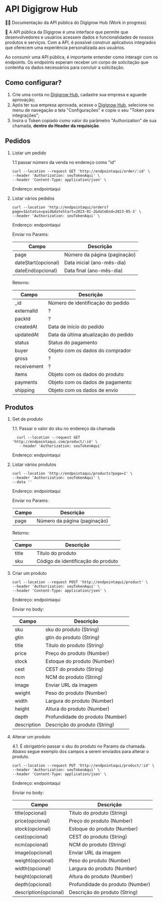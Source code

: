 # API Digigrow Hub

✍🏻 Documentação da API pública do Digigrow Hub (Work in progress)

💬 A API pública da Digigrow é uma interface que permite que desenvolvedores e usuários acessem dados e funcionalidades de nossos produtos e serviços. Com a API, é possível construir aplicativos integrados que oferecem uma experiência personalizada aos usuários.

Ao consumir uma API pública, é importante entender como interagir com os endpoints. Os endpoints esperam receber um corpo de solicitação que contenha os dados necessários para concluir a solicitação.

## Como configurar?

1. Crie uma conta no [Digigrow Hub](https://app.digigrow.com.br/), cadastre sua empresa e aguarde aprovação;
2. Após ter sua empresa aprovada, acesse o [Digigrow Hub](https://app.digigrow.com.br/), selecione no menu de navegação a tela "Configurações" e copie o seu "Token para integrações";
3. Insira o Token copiado como valor do parâmetro "Authorization" de sua chamada, **dentro do Header da requisição**.

## Pedidos

1. Listar um pedido
   
   1.1 passar número da venda no endereço como "id"

   ```
   curl --location --request GET 'http://endpointaqui/order/:id' \
   --header 'Authorization: seuTokenAqui' \
   --header 'Content-Type: application/json' \
   ```
   
   Endereço: endpointaqui
   

3. Listar vários pedidos

   ```
   curl --location 'http://endpointaqui/orders?page=1&status=paid&dateStart=2023-01-2&dateEnd=2023-05-3' \
   --header 'Authorization: seuTokenAqui' \
   ```
   
   Endereço: endpointaqui
   

   Enviar no Params:
   
    | Campo        | Descrição                             |
    |--------------|---------------------------------------|
    | page               | Número da página (paginação)    |
    | dateStart(opcional)| Data inicial (ano-mês-dia)      |
    | dateEnd(opcional)  | Data final (ano-mês-dia)        |
   
   Retorno:
   
    | Campo        | Descrição                             |
    |--------------|---------------------------------------|
    | _id          | Número de identificação do pedido     |
    | externalId   | ?                                     |
    | packId       | ?                                     |
    | createdAt    | Data de início do pedido              |
    | updatedAt    | Data da última atualização do pedido  |
    | status       | Status do pagamento                   |
    | buyer        | Objeto com os dados do comprador      |
    | gross        | ?                                     |
    | receivement  | ?                                     |
    | items        | Objeto com os dados do produto        |
    | payments     | Objeto com os dados de pagamento      |
    | shipping     | Objeto com os dados de envio          |


## Produtos

1. Get de produto
   
   1.1. Passar o valor do sku no endereço da chamada
   ```
     curl --location --request GET 'http://endpointaqui.com/product/:id' \
      --header 'Authorization: seuTokenAqui'
   ```
   
   Endereço: endpointaqui
   

3. Listar vários produtos
   
   ```
   curl --location 'http://endpointaqui/products?page=1' \
   --header 'Authorization: seuTokenAqui' \
   --data ''
   ```
   
   Endereço: endpointaqui
   

   Enviar no Params:
   
    | Campo        | Descrição                             |
    |--------------|---------------------------------------|
    | page         | Número da página (paginação)          |

   
   Retorno:
   
    | Campo        | Descrição                             |
    |--------------|---------------------------------------|
    | title        | Título do produto                     |
    | sku          | Código de identificação do produto    |

4. Criar um produto

   ```
   curl --location --request POST 'http://endpointaqui/product' \
   --header 'Authorization: seuTokenAqui' \
   --header 'Content-Type: application/json' \
   ```
   
   Endereço: endpointaqui
   

   Enviar no body:
   
   | Campo        | Descrição                             |
   |--------------|---------------------------------------|
   | sku          | sku do produto  (String)              |
   | gtin         | gtin do produto  (String)             |
   | title        | Título do produto  (String)           |
   | price        | Preço do produto   (Number)           |
   | stock        | Estoque do produto   (Number)         |
   | cest         | CEST do produto   (String)            |
   | ncm          | NCM do produto    (String)            |
   | image        | Enviar URL da imagem                  |
   | weight       | Peso do produto   (Number)            |
   | width        | Largura do produto   (Number)         |
   | height       | Altura do produto   (Number)          |
   | depth        | Profundidade do produto   (Number)    |
   | description  | Descrição do produto  (String)        |
   
5. Alterar um produto
   
   4.1. É obrigatório passar o sku do produto no Params da chamada. Abaixo segue exemplo dos campos a serem enviados para alterar o produto.

   ```
   curl --location --request PUT 'http://endpointaqui/product/:id' \
   --header 'Authorization: seuTokenAqui' \
   --header 'Content-Type: application/json' \
   ```

   Endereço: endpointaqui
   
   
   Enviar no body:
   
   | Campo                  | Descrição                             |
   |------------------------|---------------------------------------|
   | title(opcional)        | Título do produto  (String)           |
   | price(opcional)        | Preço do produto   (Number)           |
   | stock(opcional)        | Estoque do produto   (Number)         |
   | cest(opcional)         | CEST do produto   (String)            |
   | ncm(opcional)          | NCM do produto    (String)            |
   | image(opcional)        | Enviar URL da imagem                  |
   | weight(opcional)       | Peso do produto   (Number)            |
   | width(opcional)        | Largura do produto   (Number)         |
   | height(opcional)       | Altura do produto   (Number)          |
   | depth(opcional)        | Profundidade do produto   (Number)    |
   | description(opcional)  | Descrição do produto  (String)        |
